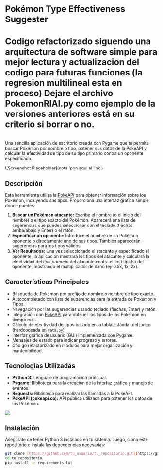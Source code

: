 # Pokémon Type Effectiveness Suggester

<h1>Codigo refactorizado siguendo una arquitectura de software simple para mejor lectura y actualizacion del codigo para futuras funciones (la regresion multilineal esta en proceso) Dejare el archivo PokemonRlAI.py como ejemplo de la versiones anteriores está en su criterio si borrar o no.</h1> <br>
Una sencilla aplicación de escritorio creada con Pygame que te permite buscar Pokémon por nombre o tipo, obtener sus datos de la PokeAPI y calcular la efectividad de tipo de su tipo primario contra un oponente especificado.

![Screenshot Placeholder](nota 'pon aqui el link )

## Descripción

Esta herramienta utiliza la [PokeAPI](https://pokeapi.co/) para obtener información sobre los Pokémon, incluyendo sus tipos. Proporciona una interfaz gráfica simple donde puedes:

1.  **Buscar un Pokémon atacante:** Escribe el nombre (o el inicio del nombre) o el tipo exacto del Pokémon. Aparecerá una lista de sugerencias que puedes seleccionar con el teclado (flechas arriba/abajo y Enter) o el ratón.
2.  **Especificar un oponente:** Introduce el nombre de un Pokémon oponente o directamente uno de sus tipos. También aparecerán sugerencias para los tipos válidos.
3.  **Ver Resultados:** Una vez seleccionado el atacante y especificado el oponente, la aplicación mostrará los tipos del atacante y calculará la efectividad del *tipo primario* del atacante contra el(los) tipo(s) del oponente, mostrando el multiplicador de daño (ej: 0.5x, 1x, 2x).

## Características Principales

* Búsqueda de Pokémon por prefijo de nombre o nombre de tipo exacto.
* Autocompletado con lista de sugerencias para la entrada de Pokémon y Tipos.
* Navegación por las sugerencias usando teclado (flechas, Enter) y ratón.
* Integración con [PokeAPI](https://pokeapi.co/) para obtener los tipos de los Pokémon en tiempo real.
* Cálculo de efectividad de tipos basado en la tabla estándar del juego (hardcodeada en `data.py`).
* Interfaz gráfica de usuario (GUI) implementada con Pygame.
* Mensajes de estado para indicar progreso y errores.
* Código refactorizado en módulos para mejor organización y mantenibilidad.

## Tecnologías Utilizadas

* **Python 3:** Lenguaje de programación principal.
* **Pygame:** Biblioteca para la creación de la interfaz gráfica y manejo de eventos.
* **Requests:** Biblioteca para realizar las llamadas a la PokeAPI.
* **PokeAPI (pokeapi.co):** API pública utilizada para obtener los datos de los Pokémon.
 <img src="https://www.pygame.org/ftp/pygame-badge-SMA.png">

## Instalación

Asegúrate de tener Python 3 instalado en tu sistema. Luego, clona este repositorio e instala las dependencias necesarias:

```bash
git clone [https://github.com/tu_usuario/tu_repositorio.git](https://github.com/tu_usuario/tu_repositorio.git)
cd tu_repositorio
pip install -r requirements.txt
